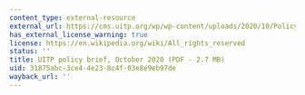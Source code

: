 ```yaml
---
content_type: external-resource
external_url: https://cms.uitp.org/wp/wp-content/uploads/2020/10/Policy-Brief-PTisCOVID-Safe.pdf
has_external_license_warning: true
license: https://en.wikipedia.org/wiki/All_rights_reserved
status: ''
title: UITP policy brief, October 2020 (PDF - 2.7 MB)
uid: 31875abc-3ce4-4e23-8c4f-03e8e9eb97de
wayback_url: ''
---
```

